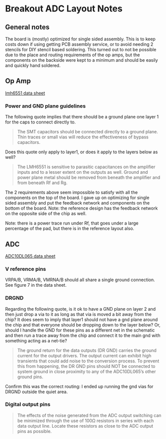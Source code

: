 # Breakout ADC Layout Notes

## General notes

The board is (mostly) optimized for single sided assembly.
This is to keep costs down if using getting PCB assembly
service, or to avoid needing 2 stencils for DIY stencil based
soldering. This turned out to not be possible due to the
place and routing requirements of the op amps, but the
components on the backside were kept to a minimum and should
be easily and quickly hand soldered.

## Op Amp

[lmh6551 data sheet](https://www.ti.com/lit/ds/symlink/lmh6551.pdf)

### Power and GND plane guidelines

The following quote implies that there should be a ground plane
one layer 1 for the caps to connect directly to.

>
>The SMT capacitors should be connected directly to a ground plane.
>Thin traces or small vias will reduce the effectiveness of bypass
>capacitors.

Does this quote only apply to layer1, or does it apply to the
layers below as well?

>The LMH6551 is sensitive to parasitic capacitances on the amplifier
>inputs and to a lesser extent on the outputs as well. Ground and
>power plane metal should be removed from beneath the amplifier
>and from beneath Rf and Rg.

The 2 requirements above seem impossible to satisfy with all the
components on the top of the board. I gave up on optimizing
for single sided assembly and put the feedback network and
components on the bottom of the board. Note: the reference
design has the feedback network on the opposite side of the
chip as well.

Note: there is a power trace run under Rf, that goes under a large
percentage of the pad, but there is in the reference layout also.

## ADC

[ADC10DL065 data sheet](https://www.ti.com/lit/ds/symlink/adc10dl065.pdf)

### V reference pins

VRPA/B, VRMA/B, VMRNA/B should all share a single ground connection.
See figure 7 in the data sheet.

### DRGND

Regarding the following quote, is it ok to have a GND plane on layer 2
and then just drop a via to it as long as that via is moved a bit away
from the chip? It does seem to imply that layer1 should not have a gnd
plane around the chip and that everyone should be dropping down to the
layer below? Or, should I handle the GND for these pins as a different
net in the schematic and then run a trace away from the chip and connect
it to the main gnd with something acting as a net-tie?

>
>The ground return for the data outputs (DR GND) carries the ground current
>for the output drivers. The output current can exhibit high transients that
>could add noise to the conversion process. To prevent this from happening,
>the DR GND pins should NOT be connected to system ground in close proximity
>to any of the ADC10DL065’s other ground pins.

Confirm this was the correct routing: I ended up running the gnd vias for
DRGND outside the quiet area.

### Digital output pins
>
>The effects of the noise generated from the ADC output switching can be
>minimized through the use of 100Ω resistors in series with each data output
>line. Locate these resistors as close to the ADC output pins as possible.
